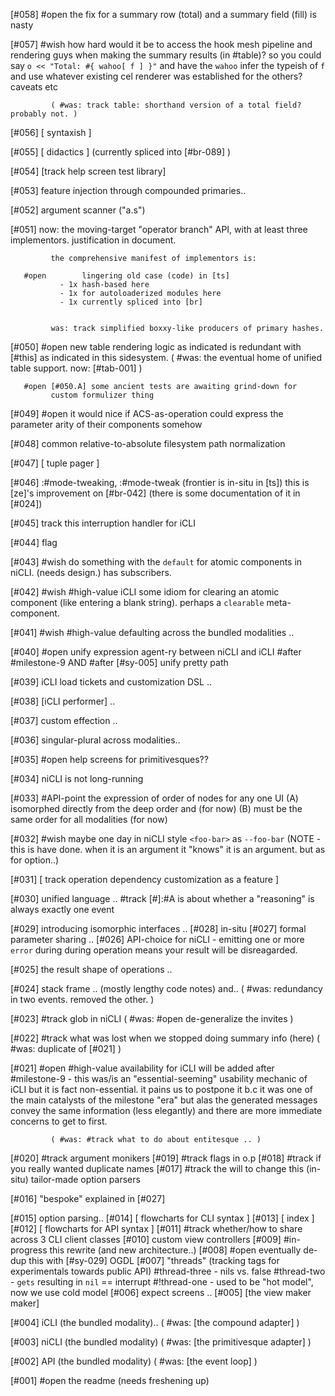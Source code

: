 [#058] #open the fix for a summary row (total) and a summary field (fill) is nasty

[#057] #wish how hard would it be to access the hook mesh pipeline and
             rendering guys when making the summary results (in #table)?
             so you could say `o << "Total: #{ wahoo[ f ] }"` and have the
             `wahoo` infer the typeish of `f` and use whatever existing cel
             renderer was established for the others? caveats etc

             ( #was: track table: shorthand version of a total field? probably not. )

[#056]       [ syntaxish ]

[#055]       [ didactics ]  (currently spliced into [#br-089]  )

[#054]       [track help screen test library]

[#053]       feature injection through compounded primaries..

[#052]       argument scanner ("a.s")

[#051]       now: the moving-target "operator branch" API, with at least
             three implementors. justification in document.

             the comprehensive manifest of implementors is:

       #open        lingering old case (code) in [ts]
               - 1x hash-based here
               - 1x for autoloaderized modules here
               - 1x currently spliced into [br]


             was: track simplified boxxy-like producers of primary hashes.

[#050] #open new table rendering logic as indicated is redundant with [#this]
             as indicated in this sidesystem.
             ( #was: the eventual home of unified table support. now: [#tab-001] )

       #open [#050.A] some ancient tests are awaiting grind-down for
             custom formulizer thing

[#049] #open it would nice if ACS-as-operation could express the parameter
             arity of their components somehow

[#048]       common relative-to-absolute filesystem path normalization

[#047]       [ tuple pager ]

[#046]       :#mode-tweaking, :#mode-tweak (frontier is in-situ in [ts])
             this is [ze]'s improvement on [#br-042]
             (there is some documentation of it in [#024])

[#045]       track this interruption handler for iCLI

[#044]       flag

[#043] #wish do something with the `default` for atomic components in
             niCLI. (needs design.) has subscribers.

[#042] #wish #high-value
             iCLI some idiom for clearing an atomic component
             (like entering a blank string). perhaps a `clearable`
             meta-component.

[#041] #wish #high-value
             defaulting across the bundled modalities ..

[#040] #open unify expression agent-ry between niCLI and iCLI
             #after #milestone-9 AND
             #after [#sy-005] unify pretty path

[#039]       iCLI load tickets and customization DSL ..

[#038]       [iCLI performer] ..

[#037]       custom effection ..

[#036]       singular-plural across modalities..

[#035] #open help screens for primitivesques??

[#034]       niCLI is not long-running

[#033]       #API-point the expression of order of nodes for any one UI
             (A) isomorphed directly from the deep order and (for now)
             (B) must be the same order for all modalities (for now)

[#032] #wish maybe one day in niCLI style `<foo-bar>` as `--foo-bar`
             (NOTE - this is have done. when it is an argument it
             "knows" it is an argument. but as for option..)

[#031]       [ track operation dependency customization as a feature ]

[#030]       unified language ..
         #track [#]:#A is about whether a "reasoning" is always exactly one event

[#029]       introducing isomorphic interfaces ..
[#028]       in-situ
[#027]       formal parameter sharing ..
[#026]       API-choice for niCLI - emitting one or more `error` during
             during operation means your result will be disreagarded.

[#025]       the result shape of operations ..

[#024]       stack frame ..  (mostly lengthy code notes) and..
             ( #was: redundancy in two events. removed the other. )

[#023]     #track glob in niCLI
             ( #was: #open de-generalize the invites )

[#022]       #track what was lost when we stopped doing summary info (here)
             ( #was: duplicate of [#021] )

[#021] #open #high-value
             availability for iCLI will be added after #milestone-9 -
             this was/is an "essential-seeming" usability mechanic of iCLI
             but it is fact non-essential. it pains us to postpone it b.c it
             was one of the main catalysts of the milestone "era" but alas
             the generated messages convey the same information (less
             elegantly) and there are more immediate concerns to get to
             first.

             ( #was: #track what to do about entitesque .. )

[#020]     #track argument monikers
[#019]     #track flags in o.p
[#018]     #track if you really wanted duplicate names
[#017]     #track the will to change this (in-situ) tailor-made option parsers

[#016]       "bespoke" explained in [#027]

[#015]       option parsing..
[#014]       [ flowcharts for CLI syntax ]
[#013]       [ index ]
[#012]       [ flowcharts for API syntax ]
[#011]     #track whether/how to share across 3 CLI client classes
[#010]       custom view controllers
[#009] #in-progress this rewrite (and new architecture..)
[#008] #open eventually de-dup this with [#sy-029] OGDL
[#007]       "threads" (tracking tags for experimentals towards public API)
             #thread-three - nils vs. false
             #thread-two - `gets` resulting in `nil` == interrupt
             #!thread-one - used to be "hot model", now we use cold model
[#006]       expect screens ..
[#005]       [the view maker maker]

[#004]       iCLI (the bundled modality)..
             ( #was: [the compound adapter] )

[#003]       niCLI (the bundled modality)
             ( #was: [the primitivesque adapter] )

[#002]       API (the bundled modality)
             ( #was: [the event loop] )

[#001] #open the readme (needs freshening up)
